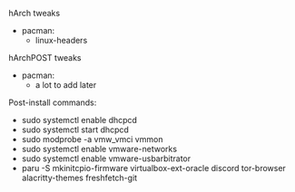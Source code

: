 hArch tweaks
- pacman:
	- linux-headers 

hArchPOST tweaks
- pacman:
	- a lot to add later

Post-install commands:
- sudo systemctl enable dhcpcd
- sudo systemctl start dhcpcd
- sudo modprobe -a vmw_vmci vmmon
- sudo systemctl enable vmware-networks
- sudo systemctl enable vmware-usbarbitrator
- paru -S mkinitcpio-firmware virtualbox-ext-oracle discord tor-browser alacritty-themes freshfetch-git
